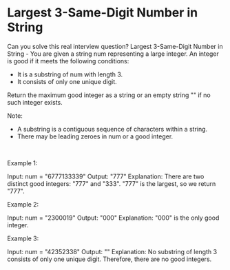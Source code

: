 # Largest 3-Same-Digit Number in String

Can you solve this real interview question? Largest 3-Same-Digit Number in String - You are given a string num representing a large integer. An integer is good if it meets the following conditions:

 * It is a substring of num with length 3.
 * It consists of only one unique digit.

Return the maximum good integer as a string or an empty string "" if no such integer exists.

Note:

 * A substring is a contiguous sequence of characters within a string.
 * There may be leading zeroes in num or a good integer.

 

Example 1:


Input: num = "6777133339"
Output: "777"
Explanation: There are two distinct good integers: "777" and "333".
"777" is the largest, so we return "777".


Example 2:


Input: num = "2300019"
Output: "000"
Explanation: "000" is the only good integer.


Example 3:


Input: num = "42352338"
Output: ""
Explanation: No substring of length 3 consists of only one unique digit. Therefore, there are no good integers.